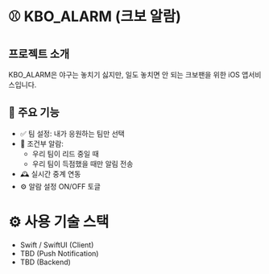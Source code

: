 # ⚾️ KBO_ALARM (크보 알람)

## 프로젝트 소개
KBO_ALARM은 야구는 놓치기 싫지만, 일도 놓치면 안 되는 크보팬을 위한 iOS 앱서비스입니다.

## 📱 주요 기능
* ✅ 팀 설정: 내가 응원하는 팀만 선택
* 🔔 조건부 알람:
  * 우리 팀이 리드 중일 때
  * 우리 팀이 득점했을 때만 알림 전송
* 🕰 실시간 중계 연동
* ⚙️ 알람 설정 ON/OFF 토글

# ⚙️ 사용 기술 스택
* Swift / SwiftUI (Client)
* TBD (Push Notification)
* TBD (Backend)
